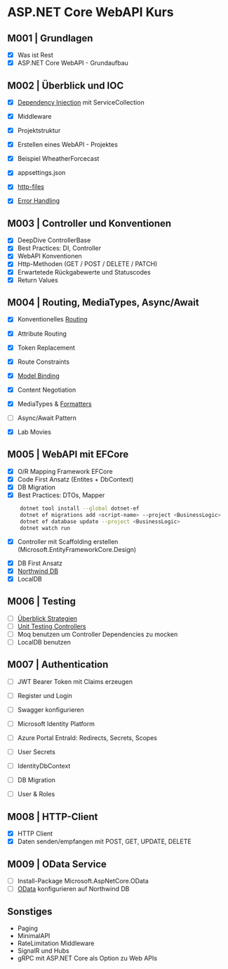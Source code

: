 # ASP.NET Core WebAPI Kurs

## M001 | Grundlagen

- [x] Was ist Rest
- [x] ASP.NET Core WebAPI - Grundaufbau

## M002 | Überblick und IOC

- [x] [Dependency Injection](https://learn.microsoft.com/en-us/aspnet/web-api/overview/advanced/dependency-injection) mit ServiceCollection
- [x] Middleware

- [x] Projektstruktur
- [x] Erstellen eines WebAPI - Projektes
- [x] Beispiel WheatherForcecast
- [x] appsettings.json
- [x] [http-files](https://learn.microsoft.com/en-us/aspnet/core/test/http-files)
- [x] [Error Handling](https://learn.microsoft.com/en-us/aspnet/web-api/overview/error-handling/exception-handling)

## M003 | Controller und Konventionen

- [x] DeepDive ControllerBase
- [x] Best Practices: DI, Controller
- [x] WebAPI Konventionen
- [x] Http-Methoden (GET / POST / DELETE / PATCH)
- [x] Erwartetede Rückgabewerte und Statuscodes
- [x] Return Values

## M004 | Routing, MediaTypes, Async/Await

- [x] Konventionelles [Routing](https://learn.microsoft.com/en-us/aspnet/web-api/overview/web-api-routing-and-actions/)
- [x] Attribute Routing
- [x] Token Replacement
- [x] Route Constraints
- [x] [Model Binding](https://learn.microsoft.com/en-us/aspnet/web-api/overview/formats-and-model-binding/)

- [x] Content Negotiation
- [x] MediaTypes & [Formatters](https://learn.microsoft.com/en-us/aspnet/web-api/overview/formats-and-model-binding/media-formatters)

- [ ] Async/Await Pattern

- [x] Lab Movies

## M005 | WebAPI mit EFCore

<!--
    - Microsoft.EntityFrameworkCore.SqlServer
    - Microsoft.EntityFrameworkCore.Tools
-->

- [x] O/R Mapping Framework EFCore
- [x] Code First Ansatz (Entites + DbContext)
- [x] DB Migration
- [x] Best Practices: DTOs, Mapper

```bash
	dotnet tool install --global dotnet-ef
	dotnet ef migrations add <script-name> --project <BusinessLogic>
	dotnet ef database update --project <BusinessLogic>
	dotnet watch run
```

- [x] Controller mit Scaffolding erstellen (Microsoft.EntityFrameworkCore.Design)
<!--
	```bash
	dotnet tool install -g dotnet-aspnet-codegenerator

	dotnet-aspnet-codegenerator controller -name YourModelController -m YourModel -dc NorthwindDbContext -outDir Controllers -udl
	```
-->

- [x] DB First Ansatz
- [x] [Northwind DB](https://github.com/microsoft/sql-server-samples/blob/master/samples/databases/northwind-pubs/instnwnd.sql)
- [x] LocalDB

<!--
	```bash
		SqlLocalDB create <InstanceName>
		SqlLocalDB start <InstanceName>
		SqlLocalDB info <InstanceName>

		-- Datenbank erstellen
		sqlcmd -S "(localdb)\mssqllocaldb" -Q "CREATE DATABASE NORTHWND;"

		-- Script ausführen
		sqlcmd -S "(localdb)\mssqllocaldb" -d NORTHWND -i instnwnd.sql

		-- Ausführung überprüfen
		sqlcmd -S "(localdb)\mssqllocaldb" -d NORTHWND -Q "SELECT * FROM sys.tables;"
	```
-->

## M006 | Testing

- [ ] [Überblick Strategien](https://learn.microsoft.com/de-de/ef/core/testing/)
- [ ] [Unit Testing Controllers](https://learn.microsoft.com/en-us/aspnet/web-api/overview/testing-and-debugging/unit-testing-controllers-in-web-api)
- [ ] Moq benutzen um Controller Dependencies zu mocken
- [ ] LocalDB benutzen

<!-- https://learn.microsoft.com/en-us/aspnet/web-api/overview/testing-and-debugging/ -->

## M007 | Authentication

- [ ] JWT Bearer Token mit Claims erzeugen
- [ ] Register und Login
- [ ] Swagger konfigurieren

- [ ] Microsoft Identity Platform
- [ ] Azure Portal EntraId: Redirects, Secrets, Scopes
- [ ] User Secrets
- [ ] IdentityDbContext<AppUser>
- [ ] DB Migration
- [ ] User & Roles

<!--
    - Microsoft.Identity.Web
    - Microsoft.AspNetCore.Identity.EntityFrameworkCore
    - Microsoft.EntityFrameworkCore.Design
-->

## M008 | HTTP-Client

- [x] HTTP Client
- [x] Daten senden/empfangen mit POST, GET, UPDATE, DELETE

## M009 | OData Service

- [ ] Install-Package Microsoft.AspNetCore.OData
- [ ] [OData](https://learn.microsoft.com/en-us/aspnet/web-api/overview/odata-support-in-aspnet-web-api/) konfigurieren auf Northwind DB

<!-- https://github.com/OData/AspNetCoreOData/tree/main/sample/ODataAlternateKeySample -->

## Sonstiges

- Paging
- MinimalAPI
- RateLimitation Middleware
- SignalR und Hubs
- gRPC mit ASP.NET Core als Option zu Web APIs
